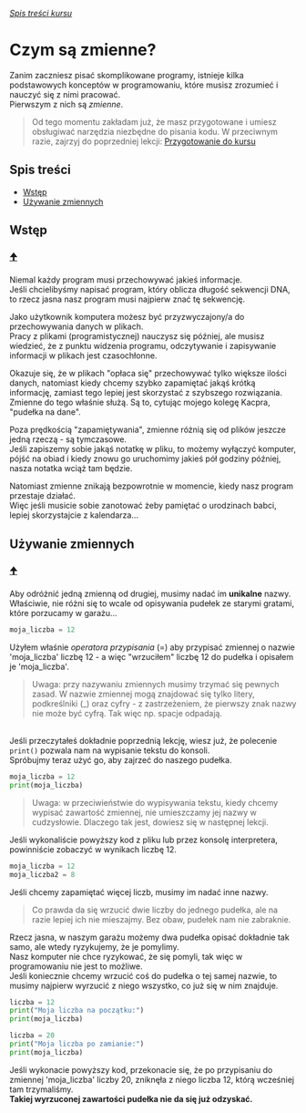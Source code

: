 *[Spis treści kursu](<../README.md#spis-treści>)*

# Czym są zmienne?

Zanim zaczniesz pisać skomplikowane programy, istnieje kilka podstawowych konceptów w programowaniu, które musisz zrozumieć i nauczyć się z nimi pracować.
<br/>Pierwszym z nich są *zmienne*.

> Od tego momentu zakładam już, że masz przygotowane i umiesz obsługiwać narzędzia niezbędne do pisania kodu. W przeciwnym razie, zajrzyj do poprzedniej lekcji: [Przygotowanie do kursu](<Przygotowanie do kursu.md>)

## Spis treści
- [Wstęp](#wstęp)
- [Używanie zmiennych](#używanie-zmiennych)

## Wstęp
### [🠉](#spis-treści)
Niemal każdy program musi przechowywać jakieś informacje.
<br/>Jeśli chcielibyśmy napisać program, który oblicza długość sekwencji DNA, to rzecz jasna nasz program musi najpierw znać tę sekwencję.

Jako użytkownik komputera możesz być przyzwyczajony/a do przechowywania danych w plikach.
<br/>Pracy z plikami (programistycznej) nauczysz się później, ale musisz wiedzieć, że z punktu widzenia programu, odczytywanie i zapisywanie informacji w plikach jest czasochłonne.

Okazuje się, że w plikach "opłaca się" przechowywać tylko większe ilości danych, natomiast kiedy chcemy szybko zapamiętać jakąś krótką informację, zamiast tego lepiej jest skorzystać z szybszego rozwiązania.
<br/>Zmienne do tego właśnie służą. Są to, cytując mojego kolegę Kacpra, "pudełka na dane".

Poza prędkością "zapamiętywania", zmienne różnią się od plików jeszcze jedną rzeczą - są tymczasowe.
<br/>Jeśli zapiszemy sobie jakąś notatkę w pliku, to możemy wyłączyć komputer, pójść na obiad i kiedy znowu go uruchomimy jakieś pół godziny później, nasza notatka wciąż tam będzie.

Natomiast zmienne znikają bezpowrotnie w momencie, kiedy nasz program przestaje działać.
<br/>Więc jeśli musicie sobie zanotować żeby pamiętać o urodzinach babci, lepiej skorzystajcie z kalendarza...

## Używanie zmiennych
### [🠉](#spis-treści)
Aby odróżnić jedną zmienną od drugiej, musimy nadać im **unikalne** nazwy.
<br/>Właściwie, nie różni się to wcale od opisywania pudełek ze starymi gratami, które porzucamy w garażu...

```py
moja_liczba = 12
```

Użyłem właśnie *operatora przypisania* (=) aby przypisać zmiennej o nazwie 'moja_liczba' liczbę 12 - a więc "wrzuciłem" liczbę 12 do pudełka i opisałem je 'moja_liczba'.

> Uwaga: przy nazywaniu zmiennych musimy trzymać się pewnych zasad. W nazwie zmiennej mogą znajdować się tylko litery, podkreślniki (_) oraz cyfry - z zastrzeżeniem, że pierwszy znak nazwy nie może być cyfrą. Tak więc np. spacje odpadają.

<br/>Jeśli przeczytałeś dokładnie poprzednią lekcję, wiesz już, że polecenie `print()` pozwala nam na wypisanie tekstu do konsoli.
<br/>Spróbujmy teraz użyć go, aby zajrzeć do naszego pudełka.

```py
moja_liczba = 12
print(moja_liczba)
```
> Uwaga: w przeciwieństwie do wypisywania tekstu, kiedy chcemy wypisać zawartość zmiennej, nie umieszczamy jej nazwy w cudzysłowie. Dlaczego tak jest, dowiesz się w następnej lekcji.

Jeśli wykonaliście powyższy kod z pliku lub przez konsolę interpretera, powinniście zobaczyć w wynikach liczbę 12.

```py
moja_liczba = 12
moja_liczba2 = 8
```

Jeśli chcemy zapamiętać więcej liczb, musimy im nadać inne nazwy.
> Co prawda da się wrzucić dwie liczby do jednego pudełka, ale na razie lepiej ich nie mieszajmy. Bez obaw, pudełek nam nie zabraknie.

Rzecz jasna, w naszym garażu możemy dwa pudełka opisać dokładnie tak samo, ale wtedy ryzykujemy, że je pomylimy.
<br/>Nasz komputer nie chce ryzykować, że się pomyli, tak więc w programowaniu nie jest to możliwe.
<br/>Jeśli koniecznie chcemy wrzucić coś do pudełka o tej samej nazwie, to musimy najpierw wyrzucić z niego wszystko, co już się w nim znajduje.

```py
liczba = 12
print("Moja liczba na początku:")
print(moja_liczba)

liczba = 20
print("Moja liczba po zamianie:")
print(moja_liczba)
```

Jeśli wykonacie powyższy kod, przekonacie się, że po przypisaniu do zmiennej 'moja_liczba' liczby 20, zniknęła z niego liczba 12, którą wcześniej tam trzymaliśmy.
<br/>**Takiej wyrzuconej zawartości pudełka nie da się już odzyskać.**
